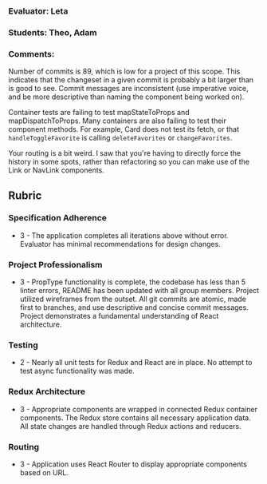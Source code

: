 ### Evaluator: Leta
### Students: Theo, Adam
### Comments:

Number of commits is 89, which is low for a project of this scope. This indicates that the changeset in a given commit is probably a bit larger than is good to see. Commit messages are inconsistent (use imperative voice, and be more descriptive than naming the component being worked on).

Container tests are failing to test mapStateToProps and mapDispatchToProps. Many containers are also failing to test their component methods. For example, Card does not test its fetch, or that `handleToggleFavorite` is calling `deleteFavorites` or `changeFavorites`.

Your routing is a bit weird. I saw that you're having to directly force the history in some spots, rather than refactoring so you can make use of the Link or NavLink components.

## Rubric

### Specification Adherence

* 3 - The application completes all iterations above without error. Evaluator has minimal recommendations for design changes.

### Project Professionalism

* 3 - PropType functionality is complete, the codebase has less than 5 linter errors, README has been updated with all group members. Project utilized wireframes from the outset. All git commits are atomic, made first to branches, and use descriptive and concise commit messages. Project demonstrates a fundamental understanding of React architecture.

### Testing

* 2 - Nearly all unit tests for Redux and React are in place. No attempt to test async functionality was made.

### Redux Architecture

* 3 - Appropriate components are wrapped in connected Redux container components. The Redux store contains all necessary application data. All state changes are handled through Redux actions and reducers.

### Routing

* 3 - Application uses React Router to display appropriate components based on URL.

